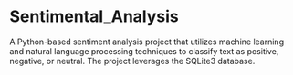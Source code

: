 # Sentimental_Analysis
A Python-based sentiment analysis project that utilizes machine learning and natural language processing techniques to classify text as positive, negative, or neutral. The project leverages the SQLite3 database.
